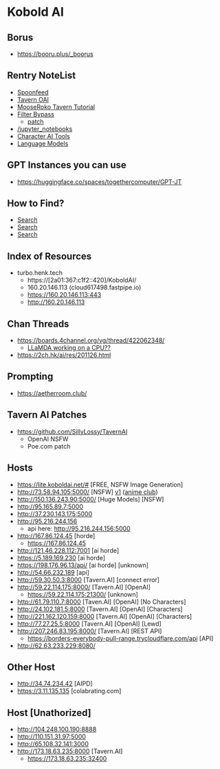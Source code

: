 # Kobold AI

## Borus
- https://booru.plus/_boorus

## Rentry NoteList
- [Spoonfeed](https://rentry.org/spoonfeed#how-do-i-make-tavernai-look-like-rokosbasilisk)
- [Tavern OAI](/tavernai_gpt35/)
- [MooseRoko Tavern Tutorial](https://rentry.org/moosetavernai)
- [Filter Bypass](https://rentry.org/devnull_ymjec1e85tyk)
	- [patch](https://rentry.org/devnull_js)
- [/jupyter_notebooks](/jupyter_notebooks)
- [Character AI Tools](/CAITools)
- [Language Models](https://rentry.org/OSLangModels)

## GPT Instances you can use
- https://huggingface.co/spaces/togethercomputer/GPT-JT

## How to Find?
- [Search](https://search.censys.io/search?resource=hosts&sort=RELEVANCE&per_page=25&virtual_hosts=EXCLUDE&q=%22Koboldai+Client%22)
- [Search](https://en.fofa.info/result?qbase64=dGl0bGU9IktvYm9sZEFJIg%3D%3D)
- [Search](https://search.censys.io/search?q=services.http.response.html_title%3D%22Tavern.AI%22&resource=hosts)
## Index of Resources
- turbo.henk.tech
	- https://[2a01:367:c1f2::420]/KoboldAI/
	- 160.20.146.113 (cloud617498.fastpipe.io)
    - https://160.20.146.113:443
	- http://160.20.146.113

## Chan Threads
- https://boards.4channel.org/vg/thread/422062348/
	- [LLaMDA working on a CPU??](https://boards.4channel.org/vg/thread/421734969#p421768386)
- https://2ch.hk/ai/res/201126.html

## Prompting
- https://aetherroom.club/

## Tavern AI Patches
- https://github.com/SillyLossy/TavernAI
	- OpenAI NSFW
	- Poe.com patch

## Hosts
- https://lite.koboldai.net/# [FREE, NSFW Image Generation]
- http://73.58.94.105:5000/ [NSFW] [v1](api/v1/info/version) ([anime club](http://73.58.94.105:30000))
- http://150.136.243.90:5000/ [Huge Models] [NSFW]
- http://95.165.89.7:5000
- http://37.230.143.175:5000
- http://95.216.244.156
	- api here: http://95.216.244.156:5000
- http://167.86.124.45 [horde]
	- https://167.86.124.45
- http://121.46.228.112:7001 [ai horde]
- https://5.189.169.230 [ai horde]
- https://198.176.96.13/api/ [ai horde] [unknown]
- http://54.66.232.189 [api]
- http://59.30.50.3:8000 [Tavern.AI] [connect error]
- http://59.22.114.175:8000/ [Tavern.AI] [OpenAI]
	- https://59.22.114.175:21300/ [unknown]
- http://61.79.110.7:8000 [Taven.AI] [OpenAI] [No Characters]
- http://24.102.181.5:8000 [Tavern.AI] [OpenAI] [Characters]
- http://221.162.120.159:8000 [Tavern.AI] [OpenAI] [Characters]
- http://77.27.25.5:8000 [Tavern.AI] [OpenAI] [Lewd]
- http://207.246.83.195:8000/ [Tavern.AI] [REST API]
	- https://borders-everybody-pull-range.trycloudflare.com/api [API]
- http://62.63.233.229:8080/


## Other Host
- http://34.74.234.42 [AIPD]
- https://3.11.135.135 [colabrating.com]

## Host [Unathorized]
- http://104.248.100.190:8888
- http://110.151.31.97:5000
- http://65.108.32.141:3000
- http://173.18.63.235:8000 [Tavern.AI]
	- https://173.18.63.235:32400